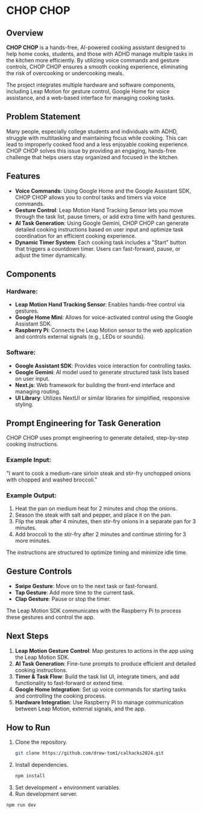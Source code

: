 # CHOP CHOP

## Overview

**CHOP CHOP** is a hands-free, AI-powered cooking assistant designed to help home cooks, students, and those with ADHD manage multiple tasks in the kitchen more efficiently. By utilizing voice commands and gesture controls, CHOP CHOP ensures a smooth cooking experience, eliminating the risk of overcooking or undercooking meals.

The project integrates multiple hardware and software components, including Leap Motion for gesture control, Google Home for voice assistance, and a web-based interface for managing cooking tasks.

## Problem Statement

Many people, especially college students and individuals with ADHD, struggle with multitasking and maintaining focus while cooking. This can lead to improperly cooked food and a less enjoyable cooking experience. CHOP CHOP solves this issue by providing an engaging, hands-free challenge that helps users stay organized and focused in the kitchen.

## Features

- **Voice Commands**: Using Google Home and the Google Assistant SDK, CHOP CHOP allows you to control tasks and timers via voice commands.
- **Gesture Control**: Leap Motion Hand Tracking Sensor lets you move through the task list, pause timers, or add extra time with hand gestures.
- **AI Task Generation**: Using Google Gemini, CHOP CHOP can generate detailed cooking instructions based on user input and optimize task coordination for an efficient cooking experience.
- **Dynamic Timer System**: Each cooking task includes a "Start" button that triggers a countdown timer. Users can fast-forward, pause, or adjust the timer dynamically.

## Components

### Hardware:
- **Leap Motion Hand Tracking Sensor**: Enables hands-free control via gestures.
- **Google Home Mini**: Allows for voice-activated control using the Google Assistant SDK.
- **Raspberry Pi**: Connects the Leap Motion sensor to the web application and controls external signals (e.g., LEDs or sounds).

### Software:
- **Google Assistant SDK**: Provides voice interaction for controlling tasks.
- **Google Gemini**: AI model used to generate structured task lists based on user input.
- **Next.js**: Web framework for building the front-end interface and managing routing.
- **UI Library**: Utilizes NextUI or similar libraries for simplified, responsive styling.

## Prompt Engineering for Task Generation

CHOP CHOP uses prompt engineering to generate detailed, step-by-step cooking instructions. 

### Example Input:
"I want to cook a medium-rare sirloin steak and stir-fry unchopped onions with chopped and washed broccoli."

### Example Output:
1. Heat the pan on medium heat for 2 minutes and chop the onions.
2. Season the steak with salt and pepper, and place it on the pan.
3. Flip the steak after 4 minutes, then stir-fry onions in a separate pan for 3 minutes.
4. Add broccoli to the stir-fry after 2 minutes and continue stirring for 3 more minutes.

The instructions are structured to optimize timing and minimize idle time.

## Gesture Controls

- **Swipe Gesture**: Move on to the next task or fast-forward.
- **Tap Gesture**: Add more time to the current task.
- **Clap Gesture**: Pause or stop the timer.

The Leap Motion SDK communicates with the Raspberry Pi to process these gestures and control the app.

## Next Steps

1. **Leap Motion Gesture Control**: Map gestures to actions in the app using the Leap Motion SDK.
2. **AI Task Generation**: Fine-tune prompts to produce efficient and detailed cooking instructions.
3. **Timer & Task Flow**: Build the task list UI, integrate timers, and add functionality to fast-forward or extend time.
4. **Google Home Integration**: Set up voice commands for starting tasks and controlling the cooking process.
5. **Hardware Integration**: Use Raspberry Pi to manage communication between Leap Motion, external signals, and the app.

## How to Run

1. Clone the repository.
   ```bash
   git clone https://github.com/drew-tom1/calhacks2024.git
   ```
2. Install dependencies.
   ```bash
   npm install
   ```
3. Set development + environment variables.
4. Run development server.
  ```bash
  npm run dev
  ```
